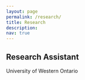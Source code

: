 ```yaml
---
layout: page
permalink: /research/
title: Research
description:
nav: true
---
```


Research Assistant
---
University of Western Ontario
